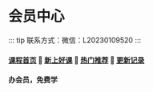 # 会员中心

::: tip
联系方式：微信：L20230109520
:::

#### [**课程首页**](../../README.md) 💖 [**新上好课**](./xshk.md) 💖 [**热门推荐**](./rmtj.md) 💖 [**更新记录**](./gxjl-2024.md.md)
#### 办会员，免费学 
